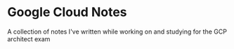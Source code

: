 # Google Cloud Notes

A collection of notes I've written while working on and studying for the GCP architect exam

